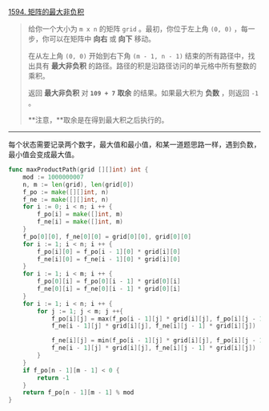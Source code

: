 [1594. 矩阵的最大非负积](https://leetcode.cn/problems/maximum-non-negative-product-in-a-matrix/)

> 给你一个大小为 `m x n` 的矩阵 `grid` 。最初，你位于左上角 `(0, 0)` ，每一步，你可以在矩阵中 **向右** 或 **向下** 移动。
>
> 在从左上角 `(0, 0)` 开始到右下角 `(m - 1, n - 1)` 结束的所有路径中，找出具有 **最大非负积** 的路径。路径的积是沿路径访问的单元格中所有整数的乘积。
>
> 返回 **最大非负积** 对 **`109 + 7`** **取余** 的结果。如果最大积为 **负数** ，则返回 `-1` 。
>
> **注意，**取余是在得到最大积之后执行的。

---

每个状态需要记录两个数字，最大值和最小值，和某一道题思路一样，遇到负数，最小值会变成最大值。

```go
func maxProductPath(grid [][]int) int {
    mod := 1000000007
    n, m := len(grid), len(grid[0])
    f_po := make([][]int, n)
    f_ne := make([][]int, n)
    for i := 0; i < n; i ++ {
        f_po[i] = make([]int, m)
        f_ne[i] = make([]int, m)
    }
    f_po[0][0], f_ne[0][0] = grid[0][0], grid[0][0]
    for i := 1; i < n; i ++ {
        f_po[i][0] = f_po[i - 1][0] * grid[i][0]
        f_ne[i][0] = f_ne[i - 1][0] * grid[i][0]
    }
    for i := 1; i < m; i ++ {
        f_po[0][i] = f_po[0][i - 1] * grid[0][i]
        f_ne[0][i] = f_ne[0][i - 1] * grid[0][i]
    }
    for i := 1; i < n; i ++ {
        for j := 1; j < m; j ++{
            f_po[i][j] = max(f_po[i - 1][j] * grid[i][j], f_po[i][j - 1] * grid[i][j], 
            f_ne[i - 1][j] * grid[i][j], f_ne[i][j - 1] * grid[i][j])

            f_ne[i][j] = min(f_po[i - 1][j] * grid[i][j], f_po[i][j - 1] * grid[i][j],
            f_ne[i - 1][j] * grid[i][j], f_ne[i][j - 1] * grid[i][j])
        }
    }
    if f_po[n - 1][m - 1] < 0 {
        return -1
    }
    return f_po[n - 1][m - 1] % mod
}
```

